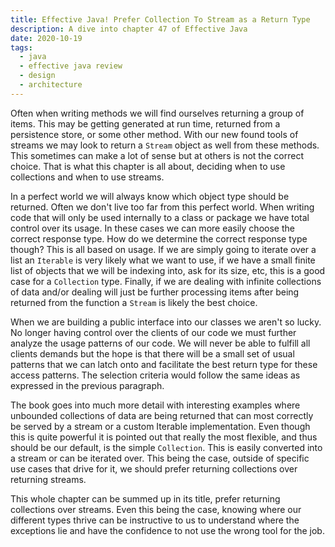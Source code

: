 ```yaml
---
title: Effective Java! Prefer Collection To Stream as a Return Type
description: A dive into chapter 47 of Effective Java
date: 2020-10-19
tags:
  - java
  - effective java review
  - design
  - architecture
---
```


Often when writing methods we will find ourselves returning a group of items. This may be getting generated at run time, returned from a persistence store, or some other method. With our new found tools of streams we may look to return a `Stream` object as well from these methods. This sometimes can make a lot of sense but at others is not the correct choice. That is what this chapter is all about, deciding when to use collections and when to use streams. 

In a perfect world we will always know which object type should be returned. Often we don't live too far from this perfect world. When writing code that will only be used internally to a class or package we have total control over its usage. In these cases we can more easily choose the correct response type. How do we determine the correct response type though? This is all based on usage. If we are simply going to iterate over a list an `Iterable` is very likely what we want to use, if we have a small finite list of objects that we will be indexing into, ask for its size, etc, this is a good case for a `Collection` type. Finally, if we are dealing with infinite collections of data and/or dealing will just be further processing items after being returned from the function a `Stream` is likely the best choice. 

When we are building a public interface into our classes we aren't so lucky. No longer having control over the clients of our code we must further analyze the usage patterns of our code. We will never be able to fulfill all clients demands but the hope is that there will be a small set of usual patterns that we can latch onto and facilitate the best return type for these access patterns. The selection criteria would follow the same ideas as expressed in the previous paragraph. 

The book goes into much more detail with interesting examples where unbounded collections of data are being returned that can most correctly be served by a stream or a custom Iterable implementation. Even though this is quite powerful it is pointed out that really the most flexible, and thus should be our default, is the simple `Collection`. This is easily converted into a stream or can be iterated over. This being the case, outside of specific use cases that drive for it, we should prefer returning collections over returning streams.

This whole chapter can be summed up in its title, prefer returning collections over streams. Even this being the case, knowing where our different types thrive can be instructive to us to understand where the exceptions lie and have the confidence to not use the wrong tool for the job. 